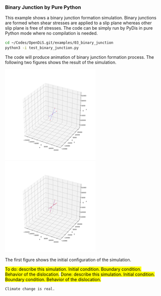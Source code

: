 ### Binary Junction by Pure Python

This example shows a binary junction formation simulation. Binary junctions are formed when shear stresses are applied to a slip plane whereas other slip plane is free of stresses. The code can be simply run by PyDis in pure Python mode where no compilation is needed.

```bash
cd ~/Codes/OpenDiS.git/examples/03_binary_junction
python3 -i test_binary_junction.py
```

The code will produce animation of binary junction formation process. The following two figures shows the result of the simulation.

<img src=./figures/binary_junction_python_init.png alt="" width="300" /> <img src=./figures/binary_junction_python.png alt="" width="300" />

The first figure shows the initial configuration of the simulation. 



<mark>To do: describe this simulation.  Initial condition.  Boundary condition.  Behavior of the dislocation.</mark>
<mark>Done: describe this simulation.  Initial condition.  Boundary condition.  Behavior of the dislocation.</mark>



```{attention}
Climate change is real.
```
